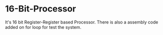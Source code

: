 # 16-Bit-Processor
It's 16 bit Register-Register based Processor. There is also a assembly code added on for loop for test the system.
